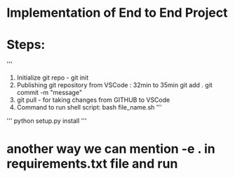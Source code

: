 # Implementation of End to End Project

# Steps:
'''
1. Initialize git repo - git init
2. Publishing git repository from VSCode : 32min to 35min
   git add .
   git commit -m "message"
3. git pull - for taking changes from GITHUB to VSCode
4. Command to run shell script: bash file_name.sh
'''

'''
python setup.py install
'''

# another way we can mention -e . in requirements.txt file and run